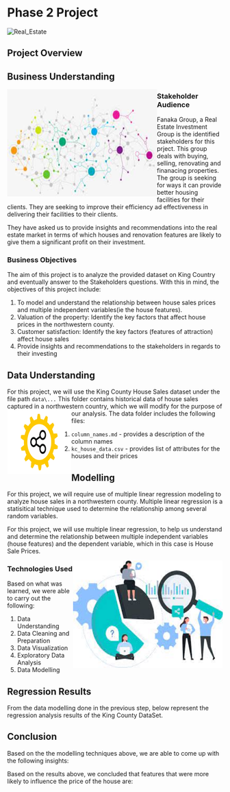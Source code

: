 # Phase 2 Project

![Real_Estate](https://media.giphy.com/media/e8ik35i8LaO3BqRwY6/giphy.gif)

## Project Overview


## Business Understanding
<img src="image1.jpeg" align="left" width="350px" height="250px" alt="Idea" />

### Stakeholder Audience
Fanaka Group, a Real Estate Investment Group is the identified stakeholders for this prject. This group deals with buying, selling, renovating and finanacing properties.
The group is seeking for ways it can provide better housing facilities for their clients. They are seeking to improve their efficiency ad effectiveness in delivering their facilities to their clients.

They have asked us to provide insights and recommendations into the real estate market in terms of which houses and renovation features are likely to give them a significant profit on their investment. 


### Business Objectives
The aim of this project is to analyze the provided dataset on King Country and eventually answer to the Stakeholders questions.
With this in mind, the objectives of this project include:
1. To model and understand the relationship between house sales prices and multiple independent variables(ie the house features).
2. Valuation of the property: 
Identify the key factors that affect house prices in the northwestern county.
3. Customer satisfaction: 
Identify the key factors (features of attraction) affect house sales
4. Provide insights and recommendations to the stakeholders in regards to their investing

## Data Understanding
For this project, we will use the King County House Sales dataset under the file path `data\...` This folder contains historical data of house sales captured in a northwestern country, which we will modify for the purpose of our analysis.
<img src="image2.png" align="left" width="150px" height="150px" alt="Method" />
The data folder includes the following files:
1. `column_names.md` - provides a description of the column names
2. `kc_house_data.csv` - provides list of attributes for the houses and their prices



## Modelling
For this project, we will require use of multiple linear regression modeling to analyze house sales in a northwestern county. Multiple linear regression is a statisitical technique used to determine the relationship among several random variables. 

For this project, we will use multiple linear regression, to help us understand and determine the relationship between multiple independent variables (house features) and the dependent variable, which in this case is House Sale Prices.

<img src="image.jpeg" align="right" width="350px" height="250px" alt="Method" />

### Technologies Used
Based on what was learned, we were able to carry out the following:
1. Data Understanding
2. Data Cleaning and Preparation
3. Data Visualization
4. Exploratory Data Analysis
5. Data Modelling


## Regression Results
From the data modelling done in the previous step, below represent the regression analysis results of the King County DataSet.

## Conclusion
Based on the the modelling techniques above, we are able to come up with the following insights:


Based on the results above, we concluded that features that were more likely to influence the price of the house are: 